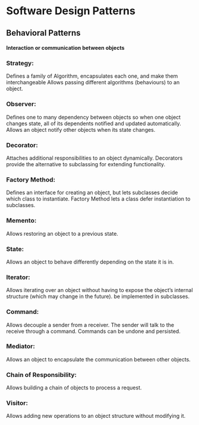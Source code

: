 # Software Design Patterns

## Behavioral Patterns 
#### Interaction or communication between objects

### Strategy:
Defines a family of Algorithm, encapsulates each one, and make them interchangeable
Allows passing different algorithms (behaviours) to an object.

### Observer:
Defines one to many dependency between objects so when one object changes state, all of its dependents notified and updated automatically. 
Allows an object notify other objects when its state changes.

### Decorator:
Attaches additional responsibilities to an object dynamically. Decorators provide the alternative to subclassing for extending functionality.

### Factory Method:
Defines an interface for creating an object, but lets subclasses decide which class to instantiate. 
Factory Method lets a class defer instantiation to subclasses.

### Memento: 
Allows restoring an object to a previous state.
### State: 
Allows an object to behave differently depending on the state it is in.
### Iterator:
Allows iterating over an object without having to expose the object’s
internal structure (which may change in the future).
be implemented in subclasses.
### Command:
Allows decouple a sender from a receiver. The sender will talk to
the receive through a command. Commands can be undone and persisted.

### Mediator:
Allows an object to encapsulate the communication between other
objects.
### Chain of Responsibility:
Allows building a chain of objects to process a
request.
### Visitor:
Allows adding new operations to an object structure without
modifying it.